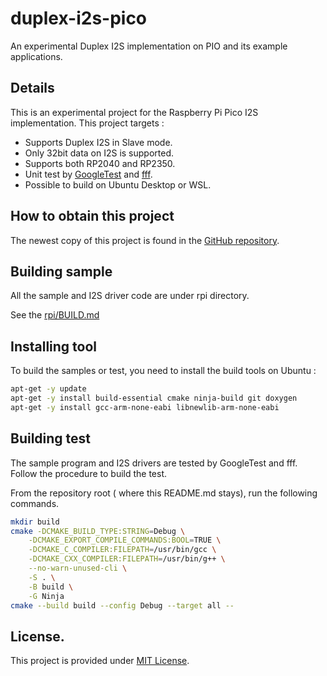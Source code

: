 # duplex-i2s-pico
An experimental Duplex I2S implementation on PIO and its example applications. 

## Details
This is an experimental project for the Raspberry Pi Pico I2S implementation. This project targets : 
- Supports Duplex I2S in Slave mode. 
- Only 32bit data on I2S is supported. 
- Supports both RP2040 and RP2350.
- Unit test by [GoogleTest](https://google.github.io/googletest/) and [fff](https://github.com/meekrosoft/fff).
- Possible to build on Ubuntu Desktop or WSL. 

## How to obtain this project

The newest copy of this project is found in the [GitHub repository](https://github.com/suikan4github/duplex-i2s-pico). 


## Building sample
All the sample and I2S driver code are under rpi directory. 

See the [rpi/BUILD.md](rpi/BUILD.md)
## Installing tool
To build the samples or test, you need to install the build tools on Ubuntu : 

```sh
apt-get -y update
apt-get -y install build-essential cmake ninja-build git doxygen
apt-get -y install gcc-arm-none-eabi libnewlib-arm-none-eabi
```

## Building test
The sample program and I2S drivers are tested by GoogleTest and fff. Follow the procedure to build the test. 

From the repository root ( where this README.md stays), run the following commands. 
```sh
mkdir build
cmake -DCMAKE_BUILD_TYPE:STRING=Debug \
    -DCMAKE_EXPORT_COMPILE_COMMANDS:BOOL=TRUE \
    -DCMAKE_C_COMPILER:FILEPATH=/usr/bin/gcc \
    -DCMAKE_CXX_COMPILER:FILEPATH=/usr/bin/g++ \
    --no-warn-unused-cli \
    -S . \
    -B build \
    -G Ninja
cmake --build build --config Debug --target all --
```
## License.
This project is provided under [MIT License](LICENSE). 